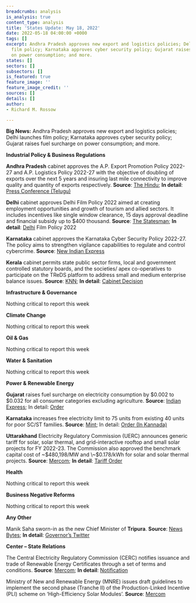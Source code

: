 ```yaml
---
breadcrumbs: analysis
is_analysis: true
content_type: analysis
title: 'States Update: May 18, 2022'
date: 2022-05-18 04:00:00 +0000
tags: []
excerpt: Andhra Pradesh approves new export and logistics policies; Delhi launches
  film policy; Karnataka approves cyber security policy; Gujarat raises fuel surcharge
  on power consumption; and more.
states: []
sectors: []
subsectors: []
is_featured: true
feature_image: ''
feature_image_credit: ''
sources: []
details: []
author:
- Richard M. Rossow

---
```

**Big News:** Andhra Pradesh approves new export and logistics policies; Delhi launches film policy; Karnataka approves cyber security policy; Gujarat raises fuel surcharge on power consumption; and more.

**Industrial Policy & Business Regulations**

**Andhra Pradesh** cabinet approves the A.P. Export Promotion Policy 2022-27 and A.P. Logistics Policy 2022-27 with the objective of doubling of exports over the next 5 years and insuring last mile connectivity to improve quality and quantity of exports respectively. **Source**: [The Hindu](https://www.thehindu.com/news/national/andhra-pradesh/andhra-pradesh-government-advances-water-release-schedule-for-kharif-operations/article65407963.ece); **In detail**: [Press Conference (Telugu)](https://www.youtube.com/watch?v=zIxV7QamPfo)

**Delhi** cabinet approves Delhi Film Policy 2022 aimed at creating employment opportunities and growth of tourism and allied sectors. It includes incentives like single window clearance, 15 days approval deadline and financial subsidy up to $400 thousand. **Source**: [The Statesman](https://www.thestatesman.com/cities/delhi/delhi-govt-launches-delhi-film-policy-2022-1503071578.html); **In detail**: [Delhi](https://delhitourism.gov.in/dttdc/efilm/docs/fp2022.pdf) Film Policy 2022

**Karnataka** cabinet approves the Karnataka Cyber Security Policy 2022-27. The policy aims to strengthen vigilance capabilities to regulate and control cybercrime. **Source**: [New Indian Express](https://www.newindianexpress.com/states/karnataka/2022/may/13/green-signal-for-karnataka-cyber-security-policy-2452919.html)

**Kerala** cabinet permits state public sector firms, local and government controlled statutory boards, and the societies/ apex co-operatives to participate on the TReDS platform to address small and medium enterprise balance issues. **Source**: [KNN](https://knnindia.co.in/news/newsdetails/state/kerala-allows-state-buying-agencies-to-settle-msme-bills-through-treds); **In detail**: [Cabinet Decision](https://keralacm.gov.in/2022/05/13/cabinet-decisions-13-05-2022/)

**Infrastructure & Governance**

Nothing critical to report this week

**Climate Change**

Nothing critical to report this week

**Oil & Gas**

Nothing critical to report this week

**Water & Sanitation**

Nothing critical to report this week

**Power & Renewable Energy**

**Gujarat** raises fuel surcharge on electricity consumption by $0.002 to $0.032 for all consumer categories excluding agriculture. **Source**: [Indian Express](https://indianexpress.com/article/cities/ahmedabad/4th-hike-in-5-months-gujarat-govt-raises-fuel-surcharge-to-rs-2-50-per-unit-7914630/); In detail: [Order](https://www.guvnl.com/fpppa_documents/q421-22/Approval%20for%20additional%20FPPPA%20recovery%20of%20Rs.%200.20%20per%20unit%20towards%20Q2%20of%20FY%202021-22.pdf)

**Karnataka** increases free electricity limit to 75 units from existing 40 units for poor SC/ST families. **Source**: [Mint](https://www.livemint.com/news/india/karnataka-to-provide-free-electricity-up-to-75-units-monthly-to-bpl-families-11652496702625.html); In detail: [Order (In Kannada)](http://www.ksge.in/2022/05/decision-to-increase-amount-of-free.html)

**Uttarakhand** Electricity Regulatory Commission (UERC) announces generic tariff for solar, solar thermal, and grid-interactive rooftop and small solar projects for FY 2022-23. The Commission also approved the benchmark capital cost of \~$480,198/MW and \~$0.178/kWh for solar and solar thermal projects. **Source**: [Mercom](https://mercomindia.com/uttarakhand-approves-tariff-benchmark-cost-solar/); **In detail**: [Tariff Order](https://uerc.gov.in/ordersPetitions/orders/Misc/2022/may/Order%20dt.%2004.05.22%20on%20benchmark%20capital%20cost.pdf)

**Health**

Nothing critical to report this week

**Business Negative Reforms**

Nothing critical to report this week

**Any Other**

Manik Saha sworn-in as the new Chief Minister of **Tripura**. **Source**: [News Bytes](https://www.newsbytesapp.com/news/politics/tripura-manik-saha-takes-oath-as-new-cm/story); **In detail**: [Governor’s Twitter](https://twitter.com/SatyadeoNArya/status/1525745582408577025)

**Center – State Relations**

The Central Electricity Regulatory Commission (CERC) notifies issuance and trade of Renewable Energy Certificates through a set of terms and conditions. **Source**: [Mercom](https://mercomindia.com/cerc-regulations-boost-renewable-energy-certificates-trading/); **In detail**: [Notification](https://cercind.gov.in/regulations/REC-Regulations-2022.pdf)

Ministry of New and Renewable Energy (MNRE) issues draft guidelines to implement the second phase (Tranche II) of the Production-Linked Incentive (PLI) scheme on ‘High-Efficiency Solar Modules’. **Source**: [Mercom](https://mercomindia.com/production-linked-incentive-program-solar-module-manufacturing/)